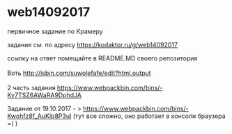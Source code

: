 # web14092017
первичное задание по Крамеру

задание см. по адресу
https://kodaktor.ru/g/web14092017

ссылку на ответ помещайте в README.MD своего репозитория
<br><br>
Воть http://jsbin.com/suwolefafe/edit?html,output 
<br><br>
2 часть задания  https://www.webpackbin.com/bins/-Kv7TSZ6AWaRA9DphdJA
<br>

Задание от 19.10.2017  - >   https://www.webpackbin.com/bins/-Kwohfz8f_AuKlp8P3uI   (тут все сложно, оно работает в консоли браузера =( )
